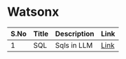 # Watsonx

<table>
    <thead>
        <th>S.No</th>
        <th>Title</th>
        <th>Description</th>
        <th>Link</th>
    </thead>
    <tr>
        <td>1</td>
        <td>SQL</td>
        <td>Sqls in LLM</td>
        <td><a href="./001-sqls-in-llm">Link</a></td>
   </tr>   

</table>

